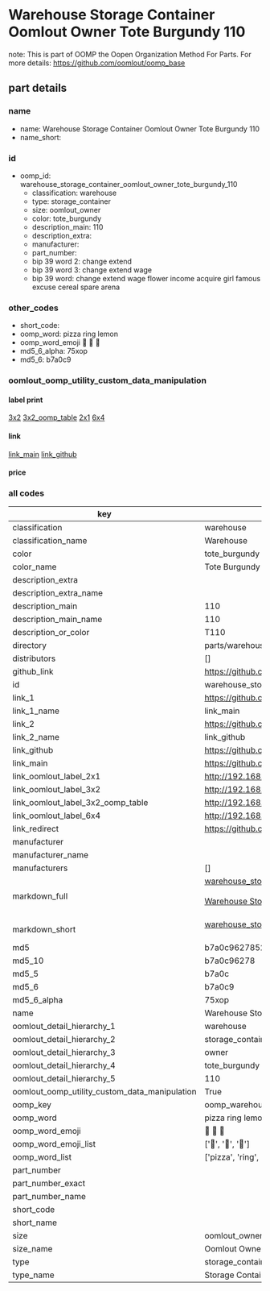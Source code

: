 # Warehouse Storage Container Oomlout Owner Tote Burgundy 110  

note: This is part of OOMP the Oopen Organization Method For Parts. For more details: https://github.com/oomlout/oomp_base

##  part details
  







### name
* name: Warehouse Storage Container Oomlout Owner Tote Burgundy 110
* name_short: 
### id
* oomp_id: warehouse_storage_container_oomlout_owner_tote_burgundy_110
  * classification: warehouse
  * type: storage_container
  * size: oomlout_owner
  * color: tote_burgundy
  * description_main: 110
  * description_extra: 
  * manufacturer: 
  * part_number: 
  * bip 39 word 2: change extend
  * bip 39 word 3: change extend wage
  * bip 39 word: change extend wage flower income acquire girl famous excuse cereal spare arena

### other_codes
* short_code: 
* oomp_word: pizza ring lemon
* oomp_word_emoji :pizza: :ring: :lemon:
* md5_6_alpha: 75xop
* md5_6: b7a0c9






### oomlout_oomp_utility_custom_data_manipulation
#### label print
[3x2](http://192.168.1.245:1112/?label=oomp%2075xop)
[3x2_oomp_table](http://192.168.1.108:1112/?label=oomp%2075xop)
[2x1](http://192.168.1.242:1112/?label=oomp%2075xop)
[6x4](http://192.168.1.55:1112/?label=oomp%2075xop)    

#### link

[link_main](https://github.com/oomlout/oomlout_oomp_version_1_messy/tree/main/parts/warehouse_storage_container_oomlout_owner_tote_burgundy_110) [link_github](https://github.com/oomlout/oomlout_oomp_version_1_messy/tree/main/parts/warehouse_storage_container_oomlout_owner_tote_burgundy_110)                             

#### price







### all codes 
| key | value |  
| --- | --- |  
| classification | warehouse |  
| classification_name | Warehouse |  
| color | tote_burgundy |  
| color_name | Tote Burgundy |  
| description_extra |  |  
| description_extra_name |  |  
| description_main | 110 |  
| description_main_name | 110 |  
| description_or_color | T110 |  
| directory | parts/warehouse_storage_container_oomlout_owner_tote_burgundy_110 |  
| distributors | [] |  
| github_link | https://github.com/oomlout/oomlout_oomp_part_src/tree/main/parts/warehouse_storage_container_oomlout_owner_tote_burgundy_110 |  
| id | warehouse_storage_container_oomlout_owner_tote_burgundy_110 |  
| link_1 | https://github.com/oomlout/oomlout_oomp_version_1_messy/tree/main/parts/warehouse_storage_container_oomlout_owner_tote_burgundy_110 |  
| link_1_name | link_main |  
| link_2 | https://github.com/oomlout/oomlout_oomp_version_1_messy/tree/main/parts/warehouse_storage_container_oomlout_owner_tote_burgundy_110 |  
| link_2_name | link_github |  
| link_github | https://github.com/oomlout/oomlout_oomp_version_1_messy/tree/main/parts/warehouse_storage_container_oomlout_owner_tote_burgundy_110 |  
| link_main | https://github.com/oomlout/oomlout_oomp_version_1_messy/tree/main/parts/warehouse_storage_container_oomlout_owner_tote_burgundy_110 |  
| link_oomlout_label_2x1 | http://192.168.1.242:1112/?label=oomp%2075xop |  
| link_oomlout_label_3x2 | http://192.168.1.245:1112/?label=oomp%2075xop |  
| link_oomlout_label_3x2_oomp_table | http://192.168.1.108:1112/?label=oomp%2075xop |  
| link_oomlout_label_6x4 | http://192.168.1.55:1112/?label=oomp%2075xop |  
| link_redirect | https://github.com/oomlout/oomlout_oomp_version_1_messy/tree/main/parts/warehouse_storage_container_oomlout_owner_tote_burgundy_110 |  
| manufacturer |  |  
| manufacturer_name |  |  
| manufacturers | [] |  
| markdown_full | [warehouse_storage_container_oomlout_owner_tote_burgundy_110](none)<br>[](none)<br>[Warehouse Storage Container Oomlout Owner Tote Burgundy 110](none)<br><br> |  
| markdown_short | [warehouse_storage_container_oomlout_owner_tote_burgundy_110](none)<br><br> |  
| md5 | b7a0c9627852ac4808b94599ec543931 |  
| md5_10 | b7a0c96278 |  
| md5_5 | b7a0c |  
| md5_6 | b7a0c9 |  
| md5_6_alpha | 75xop |  
| name | Warehouse Storage Container Oomlout Owner Tote Burgundy 110 |  
| oomlout_detail_hierarchy_1 | warehouse |  
| oomlout_detail_hierarchy_2 | storage_container |  
| oomlout_detail_hierarchy_3 | owner |  
| oomlout_detail_hierarchy_4 | tote_burgundy |  
| oomlout_detail_hierarchy_5 | 110 |  
| oomlout_oomp_utility_custom_data_manipulation | True |  
| oomp_key | oomp_warehouse_storage_container_oomlout_owner_tote_burgundy_110 |  
| oomp_word | pizza ring lemon |  
| oomp_word_emoji | :pizza: :ring: :lemon: |  
| oomp_word_emoji_list | [':pizza:', ':ring:', ':lemon:'] |  
| oomp_word_list | ['pizza', 'ring', 'lemon'] |  
| part_number |  |  
| part_number_exact |  |  
| part_number_name |  |  
| short_code |  |  
| short_name |  |  
| size | oomlout_owner |  
| size_name | Oomlout Owner |  
| type | storage_container |  
| type_name | Storage Container |  
